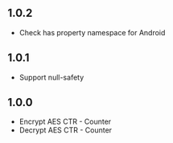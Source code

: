 ## 1.0.2

* Check has property namespace for Android

## 1.0.1

* Support null-safety

## 1.0.0

* Encrypt AES CTR - Counter
* Decrypt AES CTR - Counter
